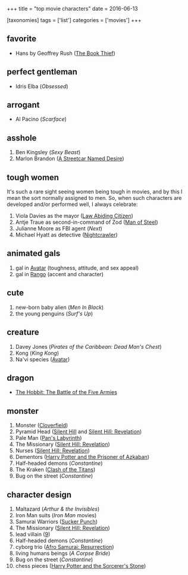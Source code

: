+++
title = "top movie characters"
date = 2016-06-13

[taxonomies]
tags = ['list']
categories = ['movies']
+++

## favorite

- Hans by Geoffrey Rush ([The Book Thief])

## perfect gentleman

- Idris Elba (*Obsessed*)

## arrogant

- Al Pacino (*Scarface*)

## asshole

1. Ben Kingsley (*Sexy Beast*)
2. Marlon Brandon ([A Streetcar Named Desire])

## tough women

It's such a rare sight seeing women being tough in movies,
and by this I mean the sort normally assigned to men.
So, when such characters are developed and/or performed well,
I always celebrate:

1. Viola Davies as the mayor ([Law Abiding Citizen])
2. Antje Traue as second-in-command of Zod ([Man of Steel])
3. Julianne Moore as FBI agent (*Next*)
4. Michael Hyatt as detective ([Nightcrawler])

## animated gals

1. gal in [Avatar] (toughness, attitude, and sex appeal)
2. gal in [Rango] (accent and character)

## cute

1. new-born baby alien (*Men In Black*)
2. the young penguins (*Surf's Up*)

## creature

1. Davey Jones (*Pirates of the Caribbean: Dead Man's Chest*)
2. Kong (*King Kong*)
3. Na'vi species ([Avatar])

## dragon

- [The Hobbit: The Battle of the Five Armies]

## monster

1. Monster ([Cloverfield])
2. Pyramid Head ([Silent Hill] and [Silent Hill: Revelation])
3. Pale Man ([Pan's Labyrinth])
4. The Missionary ([Silent Hill: Revelation])
5. Nurses ([Silent Hill: Revelation])
6. Dementors ([Harry Potter and the Prisoner of Azkaban])
7. Half-headed demons (*Constantine*)
8. The Kraken ([Clash of the Titans])
9. Bug on the street (*Constantine*)

## character design

1. Maltazard (*Arthur & the Invisibles*)
2. Iron Man suits (*Iron Man* movies)
3. Samurai Warriors ([Sucker Punch])
4. The Missionary ([Silent Hill: Revelation])
5. lead villain ([9])
6. Half-headed demons (*Constantine*)
7. cyborg trio ([Afro Samurai: Resurrection])
8. living humans beings (*A Corpse Bride*)
9. Bug on the street (*Constantine*)
10. chess pieces ([Harry Potter and the Sorcerer's Stone])


[The Book Thief]: @/the-book-thief-2013.md
[A Streetcar Named Desire]: @/a-streetcar-named-desire-1951.md
[tough women]: @/tough-women.md
[Avatar]: @/avatar-2009.md
[Rango]: @/rango-2011.md
[The Hobbit: The Battle of the Five Armies]: @/the-hobbit-the-battle-of-the-five-armies.md
[Cloverfield]: @/cloverfield-2008.md
[Silent Hill]: @/silent-hill-2006.md
[Silent Hill: Revelation]: @/silent-hill-revelation-2012.md
[Pan's Labyrinth]: @/pan-s-labyrinth-2006.md
[Harry Potter and the Prisoner of Azkaban]: @/harry-potter-and-the-prisoner-of-azkaban-2004.md
[Clash of the Titans]: @/clash-of-the-titans-2010.md
[Sucker Punch]: @/sucker-punch-2011.md
[9]: @/9-2009.md
[Afro Samurai: Resurrection]: @/afro-samurai-resurrection-2009.md
[Harry Potter and the Sorcerer's Stone]: @/harry-potter-and-the-sorcerer-s-stone-2001.md
[Law Abiding Citizen]: @/law-abiding-citizen-2009.md
[Man of Steel]: @/man-of-steel-2013.md
[Nightcrawler]: @/nightcrawler.md
